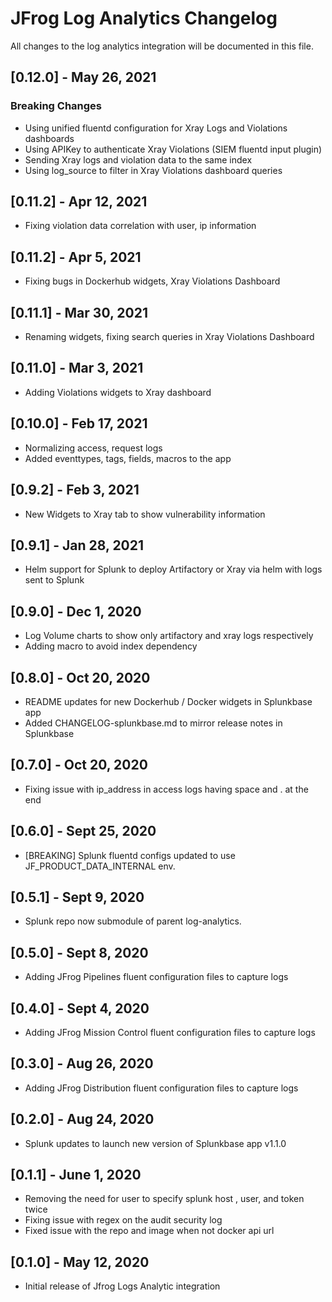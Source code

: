 # JFrog Log Analytics Changelog
All changes to the log analytics integration will be documented in this file.

## [0.12.0] - May 26, 2021
### Breaking Changes
* Using unified fluentd configuration for Xray Logs and Violations dashboards
* Using APIKey to authenticate Xray Violations (SIEM fluentd input plugin)
* Sending Xray logs and violation data to the same index
* Using log_source to filter in Xray Violations dashboard queries

## [0.11.2] - Apr 12, 2021
* Fixing violation data correlation with user, ip information

## [0.11.2] - Apr 5, 2021
* Fixing bugs in Dockerhub widgets, Xray Violations Dashboard

## [0.11.1] - Mar 30, 2021
* Renaming widgets, fixing search queries in Xray Violations Dashboard

## [0.11.0] - Mar 3, 2021
* Adding Violations widgets to Xray dashboard

## [0.10.0] - Feb 17, 2021
* Normalizing access, request logs
* Added eventtypes, tags, fields, macros to the app

## [0.9.2] - Feb 3, 2021
* New Widgets to Xray tab to show vulnerability information

## [0.9.1] - Jan 28, 2021
* Helm support for Splunk to deploy Artifactory or Xray via helm with logs sent to Splunk

## [0.9.0] - Dec 1, 2020
* Log Volume charts to show only artifactory and xray logs respectively
* Adding macro to avoid index dependency

## [0.8.0] - Oct 20, 2020
* README updates for new Dockerhub / Docker widgets in Splunkbase app
* Added CHANGELOG-splunkbase.md to mirror release notes in Splunkbase

## [0.7.0] - Oct 20, 2020
* Fixing issue with ip_address in access logs having space and . at the end

## [0.6.0] - Sept 25, 2020
* [BREAKING] Splunk fluentd configs updated to use JF_PRODUCT_DATA_INTERNAL env.

## [0.5.1] - Sept 9, 2020
* Splunk repo now submodule of parent log-analytics.

## [0.5.0] - Sept 8, 2020
* Adding JFrog Pipelines fluent configuration files to capture logs

## [0.4.0] - Sept 4, 2020
* Adding JFrog Mission Control fluent configuration files to capture logs

## [0.3.0] - Aug 26, 2020
* Adding JFrog Distribution fluent configuration files to capture logs

## [0.2.0] - Aug 24, 2020
* Splunk updates to launch new version of Splunkbase app v1.1.0

## [0.1.1] - June 1, 2020
* Removing the need for user to specify splunk host , user, and token twice
* Fixing issue with regex on the audit security log
* Fixed issue with the repo and image when not docker api url

## [0.1.0] - May 12, 2020
* Initial release of Jfrog Logs Analytic integration

